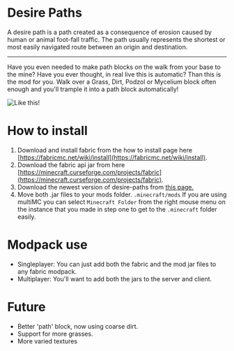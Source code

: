 # Desire Paths

A desire path is a path created as a consequence of erosion caused by human or animal foot-fall traffic. The path usually represents the shortest or most easily navigated route between an origin and destination.
___

Have you even needed to make path blocks on the walk from your base to the mine? Have you ever thought, in real live this is automatic? Than this is the mod for you. Walk over a Grass, Dirt, Podzol or Mycelium block often enough and you'll trample it into a path block automatically!

![Like this!](https://i.imgur.com/iPEcfkI.jpg)


# How to install
1. Download and install fabric from the how to install page here [https://fabricmc.net/wiki/install](https://fabricmc.net/wiki/install).
2. Download the fabric api jar from here [https://minecraft.curseforge.com/projects/fabric](https://minecraft.curseforge.com/projects/fabric).
3. Download the newest version of desire-paths from [this page.](https://github.com/matjojo/desire-paths/releases)
4. Move both .jar files to your mods folder. `.minecraft/mods` If you are using multiMC you can select `Minecraft Folder` from the right mouse menu on the instance that you made in step one to get to the `.minecraft` folder easily.

# Modpack use
- Singleplayer: You can just add both the fabric and the mod jar files to any fabric modpack.
- Multiplayer:  You'll want to add both the jars to the server and client.

# Future
- Better 'path' block, now using coarse dirt.
- Support for more grasses.
- More varied textures

